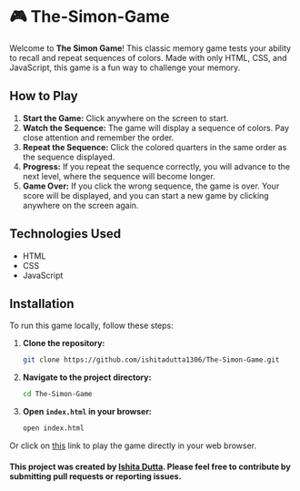 # 🎮 The-Simon-Game
Welcome to **The Simon Game**! This classic memory game tests your ability to recall and repeat sequences of colors. Made with only HTML, CSS, and JavaScript, this game is a fun way to challenge your memory.

## How to Play
1. **Start the Game:** Click anywhere on the screen to start.
2. **Watch the Sequence:** The game will display a sequence of colors. Pay close attention and remember the order.
3. **Repeat the Sequence:** Click the colored quarters in the same order as the sequence displayed.
4. **Progress:** If you repeat the sequence correctly, you will advance to the next level, where the sequence will become longer.
5. **Game Over:** If you click the wrong sequence, the game is over. Your score will be displayed, and you can start a new game by clicking anywhere on the screen again.

## Technologies Used
- HTML
- CSS
- JavaScript

## Installation
To run this game locally, follow these steps:
1. **Clone the repository:**
    ```sh
    git clone https://github.com/ishitadutta1306/The-Simon-Game.git
    ```
2. **Navigate to the project directory:**
    ```sh
    cd The-Simon-Game
    ```
3. **Open `index.html` in your browser:**
    ```sh
    open index.html
    ```
Or click on [this](https://ishitadutta1306.github.io/The-Simon-Game/) link to play the game directly in your web browser. 

#### This project was created by [Ishita Dutta](https://github.com/ishitadutta1306). Please feel free to contribute by submitting pull requests or reporting issues. 
